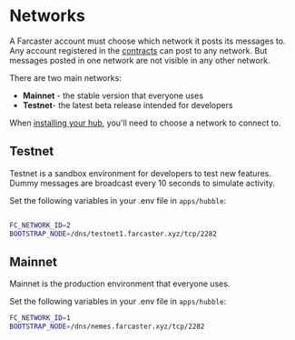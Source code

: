 # Networks

A Farcaster account must choose which network it posts its messages to. Any account registered in the [contracts](../learn/architecture/contracts.md) can post to any network. But messages posted in one network are not visible in any other network. 

There are two main networks:

* **Mainnet** - the stable version that everyone uses 
* **Testnet**-  the latest beta release intended for developers 

When  [installing your hub](./install.md), you'll need to choose a network to connect to. 

## Testnet

Testnet is a sandbox environment for developers to test new features. Dummy messages are broadcast every 10 seconds to simulate activity.  


Set the following variables in your .env file in `apps/hubble`:

```sh

FC_NETWORK_ID=2
BOOTSTRAP_NODE=/dns/testnet1.farcaster.xyz/tcp/2282
```
## Mainnet

Mainnet is the production environment that everyone uses. 

Set the following variables in your .env file in `apps/hubble`:

```sh
FC_NETWORK_ID=1
BOOTSTRAP_NODE=/dns/nemes.farcaster.xyz/tcp/2282
```
